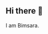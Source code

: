 ## Hi there 👋
I am Bimsara.

<!--![<Badge Name>](https://img.shields.io/badge/<Badge Text>-<Background Color>?style=for-the-badge&logo=<Icon Name>&logoColor=<Logo Color>)-->

<!--![github](https://img.shields.io/badge/GitHub-000000?style=for-the-badge&logo=GitHub&logoColor=white)-->
